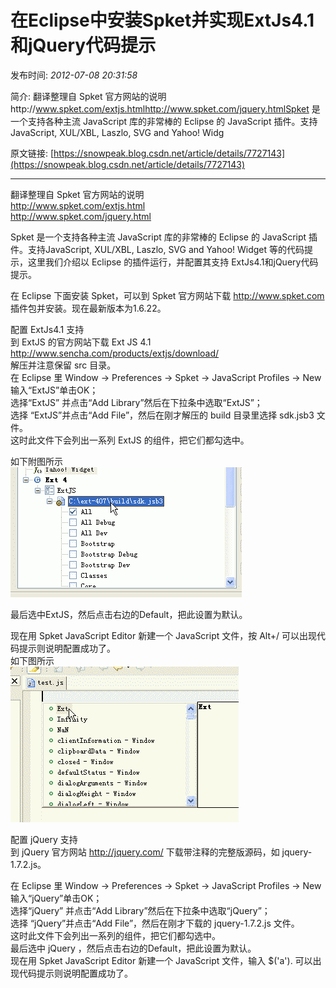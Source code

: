 # 在Eclipse中安装Spket并实现ExtJs4.1和jQuery代码提示

发布时间: *2012-07-08 20:31:58*

简介: 翻译整理自 Spket 官方网站的说明http://www.spket.com/extjs.htmlhttp://www.spket.com/jquery.htmlSpket 是一个支持各种主流 JavaScript 库的非常棒的 Eclipse 的 JavaScript 插件。支持JavaScript, XUL/XBL, Laszlo, SVG and Yahoo! Widg

原文链接: [https://snowpeak.blog.csdn.net/article/details/7727143](https://snowpeak.blog.csdn.net/article/details/7727143)

---------

翻译整理自 Spket 官方网站的说明   
<http://www.spket.com/extjs.html>   
<http://www.spket.com/jquery.html>   
  
  
Spket 是一个支持各种主流 JavaScript 库的非常棒的 Eclipse 的 JavaScript 插件。支持JavaScript, XUL/XBL, Laszlo, SVG and Yahoo! Widget 等的代码提示，这里我们介绍以 Eclipse 的插件运行，并配置其支持 ExtJs4.1和jQuery代码提示。   
  
  
在 Eclipse 下面安装 Spket，可以到 Spket 官方网站下载 http://www.spket.com 插件包并安装。现在最新版本为1.6.22。   
  
配置 ExtJs4.1 支持   
到 ExtJS 的官方网站下载 Ext JS 4.1   
<http://www.sencha.com/products/extjs/download/>   
解压并注意保留 src 目录。   
在 Eclipse 里 Window -> Preferences -> Spket -> JavaScript Profiles -> New   
输入“ExtJS”单击OK；   
选择“ExtJS” 并点击“Add Library”然后在下拉条中选取“ExtJS”；   
选择 “ExtJS”并点击“Add File”，然后在刚才解压的 build 目录里选择 sdk.jsb3 文件。   
这时此文件下会列出一系列 ExtJS 的组件，把它们都勾选中。   

如下附图所示  
![](../assets/img/20120708_Eclipse_Spket_ExtJs_01.png)  

最后选中ExtJS，然后点击右边的Default，把此设置为默认。   

现在用 Spket JavaScript Editor 新建一个 JavaScript 文件，按 Alt+/ 可以出现代码提示则说明配置成功了。  
如下图所示  
![](../assets/img/20120708_Eclipse_Spket_ExtJs_02.png)  

  
配置 jQuery 支持   
到 jQuery 官方网站 <http://jquery.com/> 下载带注释的完整版源码，如 jquery-1.7.2.js。   
  
  
在 Eclipse 里 Window -> Preferences -> Spket -> JavaScript Profiles -> New   
输入“jQuery”单击OK；   
选择“jQuery” 并点击“Add Library”然后在下拉条中选取“jQuery”；   
选择 “jQuery”并点击“Add File”，然后在刚才下载的 jquery-1.7.2.js 文件。   
这时此文件下会列出一系列的组件，把它们都勾选中。   
最后选中 jQuery ，然后点击右边的Default，把此设置为默认。   
现在用 Spket JavaScript Editor 新建一个 JavaScript 文件，输入 $('a'). 可以出现代码提示则说明配置成功了。